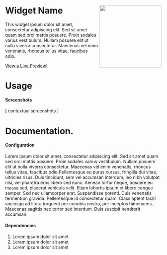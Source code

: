 <h1>
  Widget Name <img align="right" width="200" src="resources/widget.png">
</h1>
This widget ipsum dolor sit amet, consectetur adipiscing elit. Sed sit amet quam sed orci mattis posuere. Proin sodales varius vestibulum. Nullam posuere elit ut nulla viverra consectetur. Maecenas vel enim venenatis, rhoncus tellus vitae, faucibus odio. 

[View a Live Preview!](http://htmlpreview.github.io/?https://github.com/dfagan2/sandbox/blob/master/template/index.html)

# Usage

#### Screenshots

[ contextual screenshots ]

# Documentation.

#### Configuration

Lorem ipsum dolor sit amet, consectetur adipiscing elit. Sed sit amet quam sed orci mattis posuere. Proin sodales varius vestibulum. Nullam posuere elit ut nulla viverra consectetur. Maecenas vel enim venenatis, rhoncus tellus vitae, faucibus odio.Pellentesque eu purus cursus, fringilla dui vitae, ultricies risus. Duis tincidunt, sem vel accumsan interdum, leo nibh volutpat nisi, vel pharetra eros libero sed nunc. Aenean tortor neque, posuere eu massa sed, placerat vehicula velit. Etiam lobortis ipsum et libero congue semper. Sed nec ullamcorper erat. Suspendisse potenti. Duis venenatis fermentum gravida. Pellentesque id consectetur quam. Class aptent taciti sociosqu ad litora torquent per conubia nostra, per inceptos himenaeos. Maecenas sagittis nec tortor sed interdum. Duis suscipit hendrerit accumsan.

#### Dependencies

1. Lorem ipsum dolor sit amet
2. Lorem ipsum dolor sit amet
3. Lorem ipsum dolor sit amet


